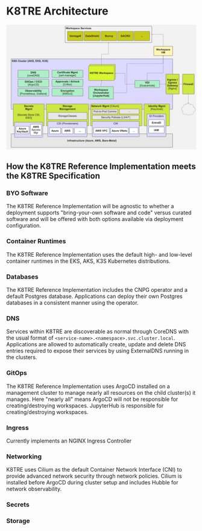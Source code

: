 # K8TRE Architecture

![High-Level K8TRE Architecture](img/K8TRE-high-level.png)

## How the K8TRE Reference Implementation meets the K8TRE Specification

### BYO Software

The K8TRE Reference Implementation will be agnostic to whether a deployment supports "bring-your-own software and code" versus curated software and will be offered with both options available via deployment configuration.

### Container Runtimes

The K8TRE Reference Implementation uses the default high- and low-level container runtimes in the EKS, AKS, K3S Kubernetes distributions. 

### Databases

The K8TRE Reference Implementation includes the CNPG operator and a default Postgres database. Applications can deploy their own Postgres databases in a consistent manner using the operator.

### DNS

Services within K8TRE are discoverable as normal through CoreDNS with the usual format of `<service-name>.<namespace>.svc.cluster.local`. Applications are allowed to automatically create, update and delete DNS entries required to expose their services by using ExternalDNS running in the clusters.

### GitOps

The K8TRE Reference Implementation uses ArgoCD installed on a management cluster to manage nearly all resources on the child cluster(s) it manages. Here "nearly all" means ArgoCD will not be responsible for creating/destroying workspaces. JupyterHub is responsible for creating/destroying workspaces.

### Ingress

Currently implements an NGINX Ingress Controller 

### Networking

K8TRE uses Cilium as the default Container Network Interface (CNI) to provide advanced network security through network policies. Cilium is installed before ArgoCD during cluster setup and includes Hubble for network observability.

### Secrets

### Storage